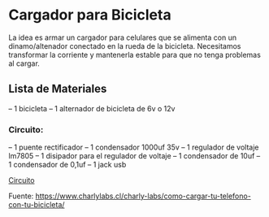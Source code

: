 # Cargador para Bicicleta 

La idea es armar un cargador para celulares que se alimenta con un dinamo/altenador conectado en la rueda de la bicicleta. 
Necesitamos transformar la corriente y mantenerla estable para que no tenga problemas al cargar. 

## Lista de Materiales

– 1 bicicleta
– 1 alternador de bicicleta de 6v o 12v

### Circuito:
– 1 puente rectificador
– 1 condensador 1000uf 35v
– 1 regulador de voltaje lm7805
– 1 disipador para el regulador de voltaje
– 1 condensador de 10uf
– 1 condensador de 0,1uf
– 1 jack usb

[Circuito](circuito-bici.jpg)

Fuente: https://www.charlylabs.cl/charly-labs/como-cargar-tu-telefono-con-tu-bicicleta/

